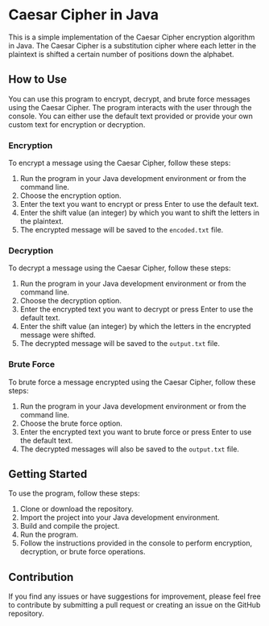 # Caesar Cipher in Java

This is a simple implementation of the Caesar Cipher encryption algorithm in Java. The Caesar Cipher is a substitution cipher where each letter in the plaintext is shifted a certain number of positions down the alphabet.

## How to Use

You can use this program to encrypt, decrypt, and brute force messages using the Caesar Cipher. The program interacts with the user through the console. You can either use the default text provided or provide your own custom text for encryption or decryption.

### Encryption

To encrypt a message using the Caesar Cipher, follow these steps:

1. Run the program in your Java development environment or from the command line.
2. Choose the encryption option.
3. Enter the text you want to encrypt or press Enter to use the default text.
4. Enter the shift value (an integer) by which you want to shift the letters in the plaintext.
5. The encrypted message will be saved to the `encoded.txt` file.

### Decryption

To decrypt a message using the Caesar Cipher, follow these steps:

1. Run the program in your Java development environment or from the command line.
2. Choose the decryption option.
3. Enter the encrypted text you want to decrypt or press Enter to use the default text.
4. Enter the shift value (an integer) by which the letters in the encrypted message were shifted.
5. The decrypted message will be saved to the `output.txt` file.

### Brute Force

To brute force a message encrypted using the Caesar Cipher, follow these steps:

1. Run the program in your Java development environment or from the command line.
2. Choose the brute force option.
3. Enter the encrypted text you want to brute force or press Enter to use the default text.
4. The decrypted messages will also be saved to the `output.txt` file.

## Getting Started

To use the program, follow these steps:

1. Clone or download the repository.
2. Import the project into your Java development environment.
3. Build and compile the project.
4. Run the program.
5. Follow the instructions provided in the console to perform encryption, decryption, or brute force operations.


## Contribution

If you find any issues or have suggestions for improvement, please feel free to contribute by submitting a pull request or creating an issue on the GitHub repository.
